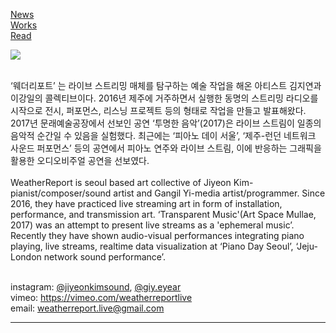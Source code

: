 <!--# WeatherReport-->
[News](post/news.md)<br>
[Works](post/works.md)<br>
[Read](post/read.md)<br>

<img src = "thefirststreamer.jpg"><br><br>

‘웨더리포트’ 는 라이브 스트리밍 매체를 탐구하는 예술 작업을 해온 아티스트 김지연과 이강일의 콜렉티브이다.  2016년 제주에 거주하면서 실행한 동명의 스트리밍 라디오를 시작으로 전시, 퍼포먼스, 리스닝 프로젝트 등의 형태로 작업을 만들고 발표해왔다. 2017년 문래예술공장에서 선보인 공연 ‘투명한 음악’(2017)은 라이브 스트림이 일종의 음악적 순간일 수 있음을 실험했다. 최근에는 ‘피아노 데이 서울’, ‘제주-런던 네트워크 사운드 퍼포먼스’ 등의 공연에서 피아노 연주와 라이브 스트림, 이에 반응하는 그래픽을 활용한 오디오비주얼 공연을 선보였다.<br><br>
WeatherReport is seoul based art collective of Jiyeon Kim-pianist/composer/sound artist and Gangil Yi-media artist/programmer. Since 2016, they have practiced live streaming art in form of installation, performance, and transmission art. ‘Transparent Music'(Art Space Mullae, 2017) was an attempt to present live streams as a 'ephemeral music’. Recently they have shown audio-visual performances integrating piano playing, live streams, realtime data visualization at ‘Piano Day Seoul’, ‘Jeju-London network sound performance’.<br><br>
  


instagram: [@jiyeonkimsound](https://instagram.com/jiyeonkimsound), [@giy.eyear](https://www.instagram.com/giy.eyear)<br>
vimeo: https://vimeo.com/weatherreportlive<br>
email: weatherreport.live@gmail.com





<!--<link type="text/css" rel="stylesheet" href="/stylesheets/main.css" />-->


***


<!--[<img src="img/ae_main.png">](post/ambientExchange.md)-->

<!--[<img src="img/pd_main.png">](post/pianoday2019.md)-->

<!--[<img src="img/mns_main.png">](post/multiinputnetworksynthesizer.md)-->

<!--[<img src="img/gt_main.png">](post/ghosttunnel.md)-->

<!--[<img src="img/tm_main.png">](post/transparentmusic.md)-->
